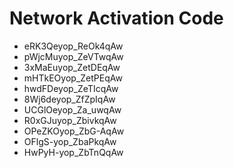 # Network Activation Code
* eRK3Qeyop_ReOk4qAw
* pWjcMuyop_ZeVTwqAw
* 3xMaEuyop_ZetDEqAw
* mHTkEOyop_ZetPEqAw
* hwdFDeyop_ZeTIcqAw
* 8Wj6deyop_ZfZpIqAw
* UCGlOeyop_Za_uwqAw
* R0xGJuyop_ZbivkqAw
* OPeZKOyop_ZbG-AqAw
* OFlgS-yop_ZbaPkqAw
* HwPyH-yop_ZbTnQqAw